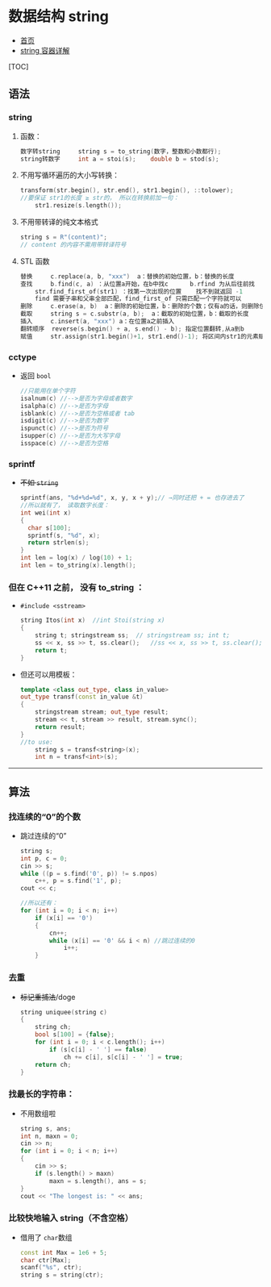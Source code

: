 # 数据结构 string

- [首页](../cpp.main.md)
- [string 容器详解](https://blog.csdn.net/wzh1378008099/article/details/105687998)

[TOC]

## 语法

### string

1. 函数：

   ```C++ {.line-numbers}
   数字转string     string s = to_string(数字，整数和小数都行);
   string转数字     int a = stoi(s);    double b = stod(s);
   ```

2. 不用写循环遍历的大小写转换：

   ```C++ {.line-numbers}
   transform(str.begin(), str.end(), str1.begin(), ::tolower);
   //要保证 str1的长度 ≥ str的， 所以在转换前加一句：
       str1.resize(s.length());
   ```

3. 不用带转译的纯文本格式

   ```C++ {.line-numbers}
   string s = R"(content)";
   // content 的内容不需用带转译符号
   ```

4. STL 函数

   ```C++ {.line-numbers}
   替换     c.replace(a, b, "xxx")  a：替换的初始位置，b：替换的长度
   查找     b.find(c, a) ：从位置a开始，在b中找c      b.rfind 为从后往前找
       str.find_first_of(str1) ：找第一次出现的位置    找不到就返回 -1
       find 需要子串和父串全部匹配，find_first_of 只需匹配一个字符就可以
   删除     c.erase(a, b)  a：删除的初始位置，b：删除的个数；仅有a的话，则删除位置a后面的字符
   截取     string s = c.substr(a, b);  a：截取的初始位置，b：截取的长度
   插入     c.insert(a, "xxx") a：在位置a之前插入
   翻转顺序  reverse(s.begin() + a, s.end() - b); 指定位置翻转,从a到b
   赋值     str.assign(str1.begin()+1, str1.end()-1); 将区间内str1的元素赋值给 str
   ```

### cctype

- 返回 `bool` 

  ```C++ {.line-numbers}
  //只能用在单个字符
  isalnum(c) //-->是否为字母或者数字
  isalpha(c) //-->是否为字母
  isblank(c) //-->是否为空格或者 tab
  isdigit(c) //-->是否为数字
  ispunct(c) //-->是否为符号
  isupper(c) //-->是否为大写字母
  isspace(c) //-->是否为空格
  ```

### sprintf

- ~~不如 `string`~~

  ```C++ {.line-numbers}
  sprintf(ans, "%d+%d=%d", x, y, x + y);// →同时还把 + = 也存进去了
  //所以就有了， 读取数字长度：
  int wei(int x)
  {
    char s[100];
    sprintf(s, "%d", x);
    return strlen(s);
  }
  int len = log(x) / log(10) + 1;
  int len = to_string(x).length();
  ```

### 但在 C++11 之前， 没有 to_string ：

- `#include <sstream>`

  ```C++ {.line-numbers}
  string Itos(int x)  //int Stoi(string x)
  {
      string t; stringstream ss;  // stringstream ss; int t;
      ss << x, ss >> t, ss.clear();   //ss << x, ss >> t, ss.clear();
      return t;
  }
  ```

- 但还可以用模板：

  ```C++ {.line.numbers}
  template <class out_type, class in_value>
  out_type transf(const in_value &t)
  {
      stringstream stream; out_type result;
      stream << t, stream >> result, stream.sync();
      return result;
  }
  //to use:
      string s = transf<string>(x);
      int n = transf<int>(s);
  ```

---

## 算法

### 找连续的“0”的个数

- 跳过连续的“0”

  ```C++ {.line-numbers}
  string s;
  int p, c = 0;
  cin >> s;
  while ((p = s.find('0', p)) != s.npos)
      c++, p = s.find('1', p);
  cout << c;

  //所以还有：
  for (int i = 0; i < n; i++)
      if (x[i] == '0')
      {
          cn++;
          while (x[i] == '0' && i < n) //跳过连续的0
              i++;
      }
  ```

### 去重

- ~~标记重捕法~~/doge

  ```C++ {.line-numbers}
  string uniquee(string c)
  {
      string ch;
      bool s[100] = {false};
      for (int i = 0; i < c.length(); i++)
          if (s[c[i] - ' '] == false)
              ch += c[i], s[c[i] - ' '] = true;
      return ch;
  }
  ```

### 找最长的字符串：

- 不用数组啦

  ```C++ {.line-numbers}
  string s, ans;
  int n, maxn = 0;
  cin >> n;
  for (int i = 0; i < n; i++)
  {
      cin >> s;
      if (s.length() > maxn)
          maxn = s.length(), ans = s;
  }
  cout << "The longest is: " << ans;
  ```

### 比较快地输入 string（不含空格）

- 借用了 `char`数组

  ```C++ {.line-numbers}
  const int Max = 1e6 + 5;
  char ctr[Max];
  scanf("%s", ctr);
  string s = string(ctr);
  ```

###
